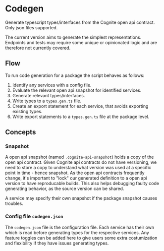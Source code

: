 # Codegen

Generate typescript types/interfaces from the Cognite open api contract. Only json files supported.

The current version aims to generate the simplest representations. Endpoints and tests may require some unique or opinionated logic and are therefore not currently covered.

## Flow

To run code generation for a package the script behaves as follows:

 1. Identify any services with a config file.
 2. Evaluate the relevant open api snapshot for identified services.
 3. Generate relevant types/interfaces.
 4. Write types to a `types.gen.ts` file.
 5. Create an export statement for each service, that avoids exporting existing types.
 6. Write export statements to a `types.gen.ts` file at the package level.

## Concepts

### Snapshot

A open api snapshot (named `.cognite-api-snapshot`) holds a copy of the open api contract. Given Cognite api contracts do not have versioning, we need to store a copy to understand what version was used at a specific point in time - hence snapshot. As the open api contracts frequently change, it's important to "lock" our generated definition to a open api version to have reproducable builds. This also helps debugging faulty code generating behavior, as the source version can be shared.

A service may specify their own snapshot if the package snapshot causes troubles.

### Config file `codegen.json`

The `codegen.json` file is the configuration file. Each service has their own which is read before generating types for the respective services. Any feature toggles can be added here to give users some extra costumization and flexibility if they have issues generating types.
